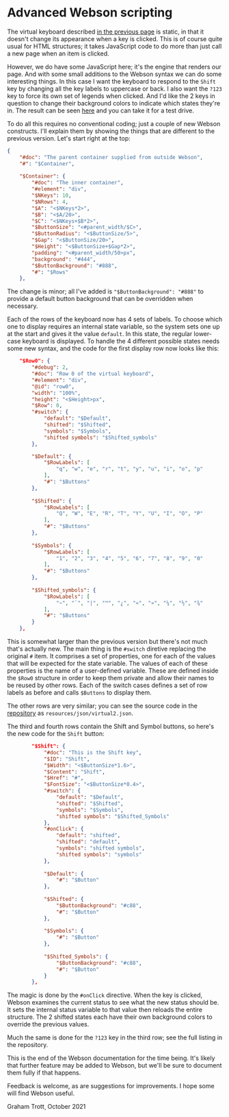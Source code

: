 # Advanced Webson scripting

The virtual keyboard described [in the previous page](keyboard.md) is static, in that it doesn't change its appearance when a key is clicked. This is of course quite usual for HTML structures; it takes JavaScript code to do more than just call a new page when an item is clicked.

However, we do have some JavaScript here; it's the engine that renders our page. And with some small additions to the Webson syntax we can do some interesting things. In this case I want the keyboard to respond to the `Shift` key by changing all the key labels to uppercase or back. I also want the `?123` key to force its own set of legends when clicked. And I'd like the 2 keys in question to change their background colors to indicate which states they're in. The result can be seen [here](https://webson.netlify.app/) and you can take it for a test drive.

To do all this requires no conventional coding; just a couple of new Webson constructs. I'll explain them by showing the things that are different to the previous version. Let's start right at the top:
```json
{
    "#doc": "The parent container supplied from outside Webson",
    "#": "$Container",
    
    "$Container": {
        "#doc": "The inner container",
        "#element": "div",
        "$NKeys": 10,
        "$NRows": 4,
        "$A": "<$NKeys*2>",
        "$B": "<$A/20>",
        "$C": "<$NKeys+$B*2>",
        "$ButtonSize": "<#parent_width/$C>",
        "$ButtonRadius": "<$ButtonSize/5>",
        "$Gap": "<$ButtonSize/20>",
        "$Height": "<$ButtonSize+$Gap*2>",
        "padding": "<#parent_width/50>px",
        "background": "#444",
        "$ButtonBackground": "#888",
        "#": "$Rows"
    },
```
The change is minor; all I've added is `"$ButtonBackground": "#888"` to provide a default button background that can be overridden when necessary.

Each of the rows of the keyboard now has 4 sets of labels. To choose which one to display requires an internal state variable, so the system sets one up at the start and gives it the value `default`. In this state, the regular lower-case keyboard is displayed. To handle the 4 different possible states needs some new syntax, and the code for the first display row now looks like this:
```json
    "$Row0": {
        "#debug": 2,
        "#doc": "Row 0 of the virtual keyboard",
        "#element": "div",
        "@id": "row0",
        "width": "100%",
        "height": "<$Height>px",
        "$Row": 0,
        "#switch": {
            "default": "$Default",
            "shifted": "$Shifted",
            "symbols": "$Symbols",
            "shifted symbols": "$Shifted_symbols"
        },

        "$Default": {
            "$RowLabels": [
                "q", "w", "e", "r", "t", "y", "u", "i", "o", "p"
            ],
            "#": "$Buttons"
        },
        
        "$Shifted": {
            "$RowLabels": [
                "Q", "W", "E", "R", "T", "Y", "U", "I", "O", "P"
            ],
            "#": "$Buttons"
        },
        
        "$Symbols": {
            "$RowLabels": [
                "1", "2", "3", "4", "5", "6", "7", "8", "9", "0"
            ],
            "#": "$Buttons"
        },
        
        "$Shifted_symbols": {
            "$RowLabels": [
                "~", "`", "|", "™", "¿", "«", "»", "¼", "½", "¾"
            ],
            "#": "$Buttons"
        }
    },
```
This is somewhat larger than the previous version but there's not much that's actually new. The main thing is the `#switch` diretive replacing the original `#` item. It comprises a set of properties, one for each of the values that will be expected for the state variable. The values of each of these properties is the name of a user-defined variable. These are defined inside the `$Row0` structure in order to keep them private and allow their names to be reused by other rows. Each of the switch cases defines a set of row labels as before and calls `$Buttons` to display them.

The other rows are very similar; you can see the source code in the [repository](github.com/easycoder/webson) as `resources/json/virtual2.json`.

The third and fourth rows contain the Shift and Symbol buttons, so here's the new code for the `Shift` button:
```json
        "$Shift": {
            "#doc": "This is the Shift key",
            "$ID": "Shift",
            "$Width": "<$ButtonSize*1.6>",
            "$Content": "Shift",
            "$Href": "#",
            "$FontSize": "<$ButtonSize*0.4>",
            "#switch": {
                "default": "$Default",
                "shifted": "$Shifted",
                "symbols": "$Symbols",
                "shifted symbols": "$Shifted_Symbols"
            },
            "#onClick": {
                "default": "shifted",
                "shifted": "default",
                "symbols": "shifted symbols",
                "shifted symbols": "symbols"
            },
            
            "$Default": {
                "#": "$Button"
            },
            
            "$Shifted": {
                "$ButtonBackground": "#c88",
                "#": "$Button"
            },
            
            "$Symbols": {
                "#": "$Button"
            },
            
            "$Shifted_Symbols": {
                "$ButtonBackground": "#c88",
                "#": "$Button"
            }
        },
```
The magic is done by the `#onClick` directive. When the key is clicked, Webson examines the current status to see what the new status should be. It sets the internal status variable to that value then reloads the entire structure. The 2 shifted states each have their own background colors to override the previous values.

Much the same is done for the `?123` key in the third row; see the full listing in the repository.

This is the end of the Webson documentation for the time being. It's likely that further feature may be added to Webson, but we'll be sure to document them fully if that happens.

Feedback is welcome, as are suggestions for improvements. I hope some will find Webson useful.

Graham Trott¸ October 2021